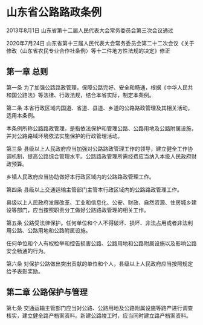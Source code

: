 # 山东省公路路政条例

2013年8月1日 山东省第十二届人民代表大会常务委员会第三次会议通过

2020年7月24日 山东省第十三届人民代表大会常务委员会第二十二次会议《关于修改〈山东省农民专业合作社条例〉等十二件地方性法规的决定》修正



## 第一章  总则

第一条 为了加强公路路政管理，保障公路完好、安全和畅通，根据《中华人民共和国公路法》等法律、行政法规，结合本省实际，制定本条例。

第二条 本省行政区域内国道、省道、县道、乡道的公路路政管理及其相关活动，适用本条例。

本条例所称公路路政管理，是指依法保护和管理公路、公路用地及公路附属设施，并对公路路域环境依法实施保护的行政管理活动。

第三条 县级以上人民政府应当加强对公路路政管理工作的领导，建立健全工作协调机制，提高公路综合管理水平。公路路政管理所需经费应当纳入本级人民政府财政预算。

乡镇人民政府应当协助做好本行政区域内的公路路政管理工作。

第四条 县级以上交通运输主管部门主管本行政区域内的公路路政管理工作。

县级以上人民政府发展改革、工业和信息化、公安、财政、自然资源、住房城乡建设等部门，应当按照职责分工做好公路路政管理的相关工作。

第五条 公路受法律保护。任何单位和个人不得破坏、损坏、非法占用或者非法利用公路、公路用地和公路附属设施。

任何单位和个人有权检举和控告损害公路、公路用地和公路附属设施以及影响公路安全畅通的行为。

第六条 对保护公路做出突出贡献的单位和个人，县级以上人民政府应当按照规定给予表彰奖励。

## 第二章  公路保护与管理

第七条 交通运输主管部门应当对公路、公路用地及公路附属设施等路产进行调查核实，建立健全路产档案资料。新建公路竣工时，应当同时建立路产档案资料。